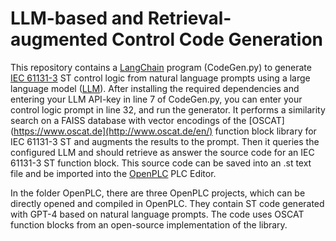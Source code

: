 # LLM-based and Retrieval-augmented Control Code Generation
This repository contains a [LangChain](https://www.langchain.com/) program (CodeGen.py) to generate [IEC 61131-3](https://en.wikipedia.org/wiki/IEC_61131-3) ST control logic from natural language prompts using a large language model ([LLM](https://en.wikipedia.org/wiki/Large_language_model)). After installing the required dependencies and entering your LLM API-key in line 7 of CodeGen.py, you can enter your control logic prompt in line 32, and run the generator. It performs a similarity search on a FAISS database with vector encodings of the [OSCAT](https://www.oscat.de](http://www.oscat.de/en/) function block library for IEC 61131-3 ST and augments the results to the prompt. Then it queries the configured LLM and should retrieve as answer the source code for an IEC 61131-3 ST function block. This source code can be saved into an .st text file and be imported into the [OpenPLC](https://autonomylogic.com/docs/openplc-overview/) PLC Editor. 

In the folder OpenPLC, there are three OpenPLC projects, which can be directly opened and compiled in OpenPLC. They contain ST code generated with GPT-4 based on natural language prompts. The code uses OSCAT function blocks from an open-source implementation of the library.
